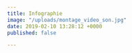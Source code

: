 ```yaml
---
title: Infographie
image: "/uploads/montage_video_son.jpg"
date: 2019-02-10 13:28:12 +0000
published: false

---
```

